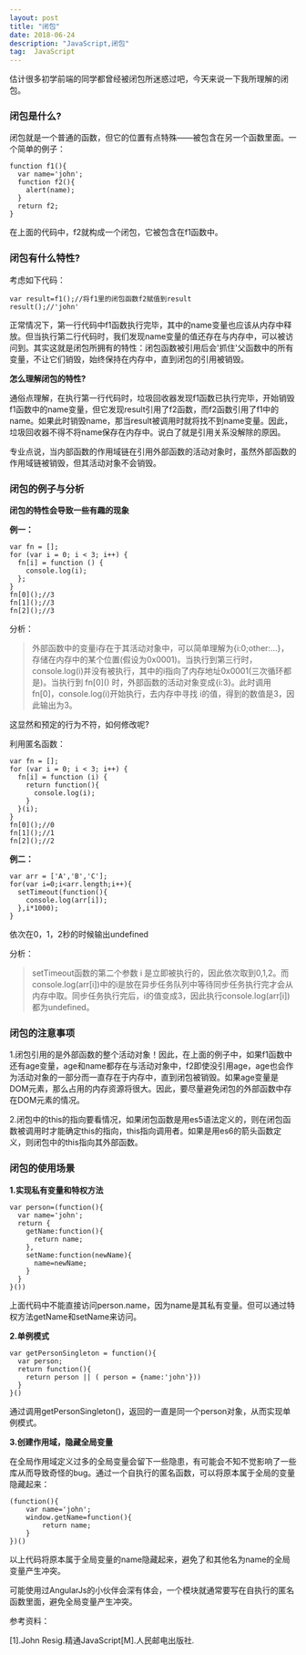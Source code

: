 ```yaml
---
layout: post
title: "闭包"
date: 2018-06-24
description: "JavaScript,闭包"
tag:  JavaScript
---   
```



估计很多初学前端的同学都曾经被闭包所迷惑过吧，今天来说一下我所理解的闭包。

### 闭包是什么?

闭包就是一个普通的函数，但它的位置有点特殊——被包含在另一个函数里面。一个简单的例子：

	function f1(){
	  var name='john';
	  function f2(){
		alert(name);
	  }
	  return f2;
	}

在上面的代码中，f2就构成一个闭包，它被包含在f1函数中。

### 闭包有什么特性?

考虑如下代码：

	var result=f1();//将f1里的闭包函数f2赋值到result
	result();//'john'

正常情况下，第一行代码中f1函数执行完毕，其中的name变量也应该从内存中释放。但当执行第二行代码时，我们发现name变量的值还存在与内存中，可以被访问到。其实这就是闭包所拥有的特性：闭包函数被引用后会'抓住'父函数中的所有变量，不让它们销毁，始终保持在内存中，直到闭包的引用被销毁。

**怎么理解闭包的特性?**

通俗点理解，在执行第一行代码时，垃圾回收器发现f1函数已执行完毕，开始销毁f1函数中的name变量，但它发现result引用了f2函数，而f2函数引用了f1中的name。如果此时销毁name，那当result被调用时就将找不到name变量。因此，垃圾回收器不得不将name保存在内存中。说白了就是引用关系没解除的原因。

专业点说，当内部函数的作用域链在引用外部函数的活动对象时，虽然外部函数的作用域链被销毁，但其活动对象不会销毁。

### 闭包的例子与分析
**闭包的特性会导致一些有趣的现象**

**例一：**

	var fn = [];
	for (var i = 0; i < 3; i++) {
	  fn[i] = function () {
		console.log(i);
	  };
	}
	fn[0]();//3
	fn[1]();//3
	fn[2]();//3



分析：

>外部函数中的变量i存在于其活动对象中，可以简单理解为{i:0;other:...}，存储在内存中的某个位置(假设为0x0001)。当执行到第三行时，console.log(i)并没有被执行，其中的i指向了内存地址0x0001(三次循环都是)。当执行到 fn\[0\]() 时，外部函数的活动对象变成{i:3}。此时调用fn\[0\]，console.log(i)开始执行，去内存中寻找 i的值，得到的数值是3，因此输出为3。

这显然和预定的行为不符，如何修改呢?

利用匿名函数：


	var fn = [];
	for (var i = 0; i < 3; i++) {
	  fn[i] = function (i) {
		return function(){
		  console.log(i);
		}	
	  }(i);
	}
	fn[0]();//0
	fn[1]();//1
	fn[2]();//2

**例二：**

	var arr = ['A','B','C'];
	for(var i=0;i<arr.length;i++){
	  setTimeout(function(){
	    console.log(arr[i]);
	  },i*1000);
	}

依次在0，1，2秒的时候输出undefined

分析：

>setTimeout函数的第二个参数 i 是立即被执行的，因此依次取到0,1,2。而console.log(arr[i])中的i是放在异步任务队列中等待同步任务执行完才会从内存中取。同步任务执行完后，i的值变成3，因此执行console.log(arr[i])都为undefined。

### 闭包的注意事项

1.闭包引用的是外部函数的整个活动对象！因此，在上面的例子中，如果f1函数中还有age变量，age和name都存在与活动对象中，f2即使没引用age，age也会作为活动对象的一部分而一直存在于内存中，直到闭包被销毁。如果age变量是DOM元素，那么占用的内存资源将很大。因此，要尽量避免闭包的外部函数中存在DOM元素的情况。

2.闭包中的this的指向要看情况，如果闭包函数是用es5语法定义的，则在闭包函数被调用时才能确定this的指向，this指向调用者。如果是用es6的箭头函数定义，则闭包中的this指向其外部函数。

### 闭包的使用场景

**1.实现私有变量和特权方法**

	var person=(function(){
	  var name='john';
	  return {
		getName:function(){
		  return name;		
		},
		setName:function(newName){
		  name=newName;
		}
	  }
	}())


上面代码中不能直接访问person.name，因为name是其私有变量。但可以通过特权方法getName和setName来访问。

**2.单例模式**

	var getPersonSingleton = function(){
	  var person;
	  return function(){
	    return person || ( person = {name:'john'}))
	  }
	}()

通过调用getPersonSingleton()，返回的一直是同一个person对象，从而实现单例模式。

**3.创建作用域，隐藏全局变量**

在全局作用域定义过多的全局变量会留下一些隐患，有可能会不知不觉影响了一些库从而导致奇怪的bug。通过一个自执行的匿名函数，可以将原本属于全局的变量隐藏起来：

	(function(){
		var name='john';
		window.getName=function(){
			return name;
		}
	})()

以上代码将原本属于全局变量的name隐藏起来，避免了和其他名为name的全局变量产生冲突。

可能使用过AngularJs的小伙伴会深有体会，一个模块就通常要写在自执行的匿名函数里面，避免全局变量产生冲突。

参考资料：

[1].John Resig.精通JavaScript[M].人民邮电出版社.